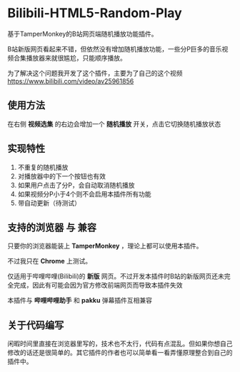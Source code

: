 # Bilibili-HTML5-Random-Play
基于TamperMonkey的B站网页端随机播放功能插件。

B站新版网页看起来不错，但依然没有增加随机播放功能，一些分P巨多的音乐视频合集播放器来就很尴尬，只能顺序播放。

为了解决这个问题我开发了这个插件，主要为了自己的这个视频 https://www.bilibili.com/video/av25961856

## 使用方法
在右侧 __视频选集__ 的右边会增加一个 __随机播放__ 开关，点击它切换随机播放状态

## 实现特性
1. 不重复的随机播放
1. 对播放器中的下一个按钮也有效
1. 如果用户点击了分P，会自动取消随机播放
1. 如果视频分P小于4个则不会启用本插件所有功能
1. 带自动更新（待测试）

## 支持的浏览器 与 兼容
只要你的浏览器能装上 __TamperMonkey__ ，理论上都可以使用本插件。

不过我只在 __Chrome__ 上测试。

仅适用于哔哩哔哩(Bilibili)的 __新版__ 网页。不过开发本插件时B站的新版网页还未完全完成，因此有可能会因为官方修改前端网页而导致本插件失效

本插件与 __哔哩哔哩助手__ 和 __pakku__ 弹幕插件互相兼容

## 关于代码编写
闲暇时间里直接在浏览器里写的，技术也不太行，代码有点混乱。但如果你想自己修改的话还是很简单的。其它插件的作者也可以简单看一看弄懂原理整合到自己的插件中。